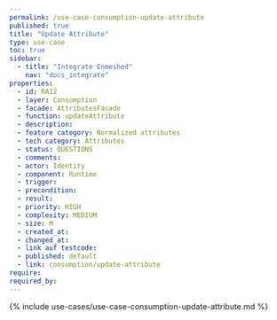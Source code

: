 ```yaml
---
permalink: /use-case-consumption-update-attribute
published: true
title: "Update Attribute"
type: use-case
toc: true
sidebar:
  - title: "Integrate Enmeshed"
    nav: "docs_integrate"
properties:
  - id: RA12
  - layer: Consumption
  - facade: AttributesFacade
  - function: updateAttribute
  - description:
  - feature category: Normalized attributes
  - tech category: Attributes
  - status: QUESTIONS
  - comments:
  - actor: Identity
  - component: Runtime
  - trigger:
  - precondition:
  - result:
  - priority: HIGH
  - complexity: MEDIUM
  - size: M
  - created_at:
  - changed_at:
  - link auf testcode:
  - published: default
  - link: consumption/update-attribute
require:
required_by:
---
```


{% include use-cases/use-case-consumption-update-attribute.md %}
